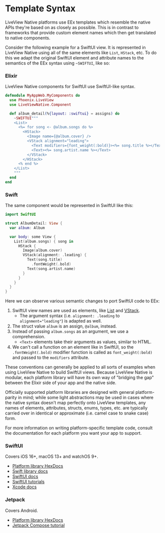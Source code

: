 # Template Syntax

LiveView Native platforms use EEx templates which resemble the native APIs they're based
on as closely as possible. This is in contrast to frameworks that provide custom element
names which then get translated to native components.

Consider the following example for a SwiftUI view. It is represented in LiveView Native using
all of the same elements like `List`, `HStack`, etc. To do this we adapt the original SwiftUI
element and attribute names to the semantics of the EEx syntax using `~SWIFTUI`, like so:

<!-- tabs-open -->

### Elixir

LiveView Native components for SwiftUI use SwiftUI-like syntax.

```elixir
defmodule MyAppWeb.MyComponents do
  use Phoenix.LiveView
  use LiveViewNative.Component

  def album_detail(%{layout: :swiftui} = assigns) do
    ~SWIFTUI"""
    <List>
      <%= for song <- @album.songs do %>
        <HStack>
          <Image name={@album.cover} />
          <VStack alignment="leading">
            <Text modifiers={font_weight(:bold)}><%= song.title %></Text>
            <Text><%= song.artist.name %></Text>
          </VStack>
        </HStack>
      <% end %>
    </List>
    """
  end
end
```

### Swift

The same component would be represented in SwiftUI like this:

```swift
import SwiftUI

struct AlbumDetail: View {
  var album: Album

  var body: some View {
    List(album.songs) { song in
      HStack {
        Image(album.cover)
        VStack(alignment: .leading) {
          Text(song.title)
            .fontWeight(.bold)
          Text(song.artist.name)
        }
      }
    }
  }
}
```

<!-- tabs-close -->

Here we can observe various semantic changes to port SwiftUI code to EEx:

1. SwiftUI view names are used as elements, like [List](https://developer.apple.com/documentation/swiftui/list) and [VStack](https://developer.apple.com/documentation/swiftui/vstack).
   - The argument syntax (i.e. `alignment: .leading` to `alignment="leading"`) is adapted as well.
2. The struct value `album` is an assign, `@album`, instead.
3. Instead of passing `album.songs` as an argument, we use a comprehension.
    - `<Text>` elements take their arguments as values, similar to HTML.
4. We can't call a function on an element like in SwiftUI, so the `.fontWeight(.bold)` modifier function is called as `font_weight(:bold)` and passed to the `modifiers` attribute.

These conventions can generally be applied to all sorts of examples when using LiveView Native to build SwiftUI views.
Because LiveView Native is modular, each platform library will have its own way of "bridging the gap" between the Elixir
side of your app and the native side.

Officially supported platform libraries are designed with general platform-parity in mind; while some light abstractions
may be used in cases where the native syntax doesn't map perfectly onto LiveView templates, any names of elements,
attributes, structs, enums, types, etc. are typically carried over in identical or approximate (i.e. camel case to
snake case) form.

For more information on writing platform-specific template code, consult the documentation for each platform you want
your app to support.

<!-- tabs-open -->

### SwiftUI

Covers iOS 16+, macOS 13+ and watchOS 9+.

- [Platform library HexDocs](https://hexdocs.pm/live_view_native_swift_ui/)
- [Swift library docs](https://liveview-native.github.io/liveview-client-swiftui/documentation/liveviewnative/)
- [SwiftUI docs](https://developer.apple.com/documentation/swiftui/)
- [SwiftUI tutorials](https://developer.apple.com/tutorials/swiftui)
- [Xcode docs](https://developer.apple.com/documentation/xcode)

### Jetpack

Covers Android.

- [Platform library HexDocs](https://hexdocs.pm/live_view_native_jetpack/)
- [Jetpack Compose tutorial](https://developer.android.com/jetpack/compose/tutorial)

<!-- tabs-close -->
